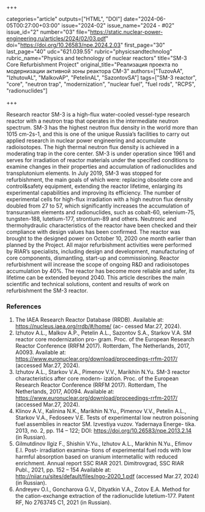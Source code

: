 +++

categories="article"
outputs=["HTML", "DOI"]
date="2024-06-05T00:27:00+03:00"
issue="2024-02"
issue_name="2024 - #02"
issue_id="2"
number="03"
file="https://static.nuclear-power-engineering.ru/articles/2024/02/03.pdf"
doi="https://doi.org/10.26583/npe.2024.2.03"
first_page="30"
last_page="40"
udc="621.039.55"
rubric="physicsandtechnolog"
rubric_name="Physics and technology of nuclear reactors"
title="SM-3 Core Refurbishment Project"
original_title="Реализация проекта по модернизации активной зоны реактора СМ-3"
authors=["TuzovAA", "IzhutovAL", "MalkovAP", "PetelinAL", "SazontovSA"]
tags=["SM-3 reactor", "core", "neutron trap", "modernization", "nuclear fuel", "fuel rods", "RCPS", "radionuclides"]

+++

Research reactor SM-3 is a high-flux water-cooled vessel-type research reactor with a neutron trap that operates in the intermediate neutron spectrum.
SM-3 has the highest neutron flux density in the world more than 1015 cm-2s-1, and this is one of the unique Russia’s facilities to carry out applied research in nuclear power engineering and accumulate radioisotopes.
The high thermal neutron flux density is achieved in a moderating trap in the core center.
SM-3 is under operation since 1961 and serves for irradiation of reactor materials under the specified conditions to examine changes in their properties and accumulation of radionuclides and transplutonium elements.
In July 2019, SM-3 was stopped for refurbishment, the main goals of which were: replacing obsolete core and control&safety equipment, extending the reactor lifetime, enlarging its experimental capabilities and improving its efficiency.
The number of experimental cells for high-flux irradiation with a high neutron flux density doubled from 27 to 57, which significantly increases the accumulation of transuranium elements and radionuclides, such as cobalt-60, selenium-75, tungsten-188, lutetium-177, strontium-89 and others.
Neutronic and thermohydraulic characteristics of the reactor have been checked and their compliance with design values has been confirmed.
The reactor was brought to the designed power on October 10, 2020 one month earlier than planned by the Project.
All major refurbishment activities were performed by RIAR’s specialists, including design and development, manufacturing of core components, dismantling, start-up and commissioning.
Reactor refurbishment will increase the scope of ongoing R&D and radioisotopes accumulation by 40%.
The reactor has become more reliable and safer, its lifetime can be extended beyond 2040.
This article describes the main scientific and technical solutions, content and results of work on refurbishment the SM-3 reactor.

### References

1. The IAEA Research Reactor Database (RRDB). Available at: https://nucleus.iaea.org/rrdb/#/home/ (ac- cessed Mar.27, 2024).
2. Izhutov A.L., Malkov A.P., Petelin A.L., Sazontov S.A., Starkov V.A. SM reactor core modernization pro- gram. Proc. of the European Research Reactor Conference (RRFM 2017). Rotterdam, The Netherlands, 2017, A0093. Available at: https://www.euronuclear.org/download/proceedings-rrfm-2017/ (accessed Mar.27, 2024).
3. Izhutov A.L., Starkov V.A., Pimenov V.V., Marikhin N.Yu. SM-3 reactor characteristics after core modern- ization. Proc. of the European Research Reactor Conference (RRFM 2017). Rotterdam, The Netherlands, 2017, A0094. Available at: https://www.euronuclear.org/download/proceedings-rrfm-2017/ (accessed Mar.27, 2024).
4. Klinov A.V., Kalinina N.K., Marikhin N.Yu., Pimenov V.V., Petelin A.L., Starkov V.A., Fedoseev V.E. Tests of experimental low neutron poisoning fuel assemblies in reactor SM. Izvestiya vuzov. Yadernaya Energe- tika. 2013, no. 2, pp. 114 – 122; DOI: https://doi.org/10.26583/npe.2013.2.14 (in Russian).
5. Gilmutdinov Ilgiz F., Shishin V.Yu., Izhutov A.L., Marikhin N.Yu., Efimov E.I. Post- irradiation examina- tions of experimental fuel rods with low harmful absorption based on uranium intermetallic with reduced enrichment. Annual report SSC RIAR 2021. Dimitrovgrad, SSC RIAR Publ., 2021, pp. 152 – 154 Available at: http://niiar.ru/sites/default/files/ngo-2020_1.pdf (accessed Mar.27, 2024) (in Russian).
6. Andreyev O.I., Goncharova G.V., Dityatkin V.A., Zotov E.A. Method for the cation-exchange extraction of the radionuclide lutetium-177. Patent RF, No 2763745 С1, 2021 (in Russian).
